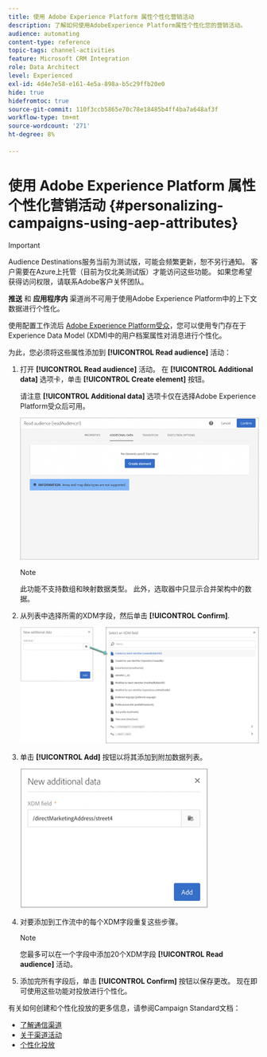 ```yaml
---
title: 使用 Adobe Experience Platform 属性个性化营销活动
description: 了解如何使用AdobeExperience Platform属性个性化您的营销活动。
audience: automating
content-type: reference
topic-tags: channel-activities
feature: Microsoft CRM Integration
role: Data Architect
level: Experienced
exl-id: 4d4e7e58-e161-4e5a-898a-b5c29ffb20e0
hide: true
hidefromtoc: true
source-git-commit: 110f3ccb5865e70c78e18485b4ff4ba7a648af3f
workflow-type: tm+mt
source-wordcount: '271'
ht-degree: 8%

---
```


# 使用 Adobe Experience Platform 属性个性化营销活动 {#personalizing-campaigns-using-aep-attributes}

>[!IMPORTANT]
>
>Audience Destinations服务当前为测试版，可能会频繁更新，恕不另行通知。 客户需要在Azure上托管（目前为仅北美测试版）才能访问这些功能。 如果您希望获得访问权限，请联系Adobe客户关怀团队。
>
>**推送** 和 **应用程序内** 渠道尚不可用于使用Adobe Experience Platform中的上下文数据进行个性化。

使用配置工作流后 [Adobe Experience Platform受众](../../integrating/using/aep-about-audience-destinations-service.md)，您可以使用专门存在于Experience Data Model (XDM)中的用户档案属性对消息进行个性化。

为此，您必须将这些属性添加到 **[!UICONTROL Read audience]** 活动：

1. 打开 **[!UICONTROL Read audience]** 活动。 在 **[!UICONTROL Additional data]** 选项卡，单击 **[!UICONTROL Create element]** 按钮。

   请注意 **[!UICONTROL Additional data]** 选项卡仅在选择Adobe Experience Platform受众后可用。

   ![](assets/aep_wkf_readaudience_attributes.png)

   >[!NOTE]
   >
   >此功能不支持数组和映射数据类型。 此外，选取器中只显示合并架构中的数据。

1. 从列表中选择所需的XDM字段，然后单击 **[!UICONTROL Confirm]**.

   ![](assets/aep_wkf_readaudience_perso1.png)

1. 单击 **[!UICONTROL Add]** 按钮以将其添加到附加数据列表。

   ![](assets/aep_wkf_readaudience_perso3.png)

1. 对要添加到工作流中的每个XDM字段重复这些步骤。

   >[!NOTE]
   >
   >您最多可以在一个字段中添加20个XDM字段 **[!UICONTROL Read audience]** 活动。

1. 添加完所有字段后，单击 **[!UICONTROL Confirm]** 按钮以保存更改。 现在即可使用这些功能对投放进行个性化。

有关如何创建和个性化投放的更多信息，请参阅Campaign Standard文档：

* [了解通信渠道](../../channels/using/get-started-communication-channels.md)
* [关于渠道活动](../../automating/using/about-channel-activities.md)
* [个性化投放](../../designing/using/personalization.md)
